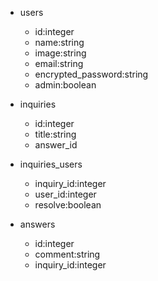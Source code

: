 * users
  * id:integer
  * name:string
  * image:string
  * email:string
  * encrypted_password:string
  * admin:boolean

* inquiries
  * id:integer
  * title:string
  * answer_id

* inquiries_users
  * inquiry_id:integer
  * user_id:integer
  * resolve:boolean

* answers
  * id:integer
  * comment:string
  * inquiry_id:integer
